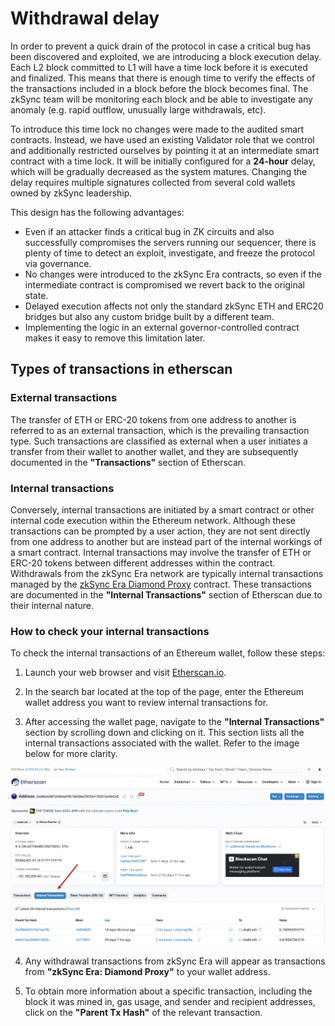 # Withdrawal delay

In order to prevent a quick drain of the protocol in case a critical bug has been discovered and exploited, we are introducing a block execution delay. Each L2 block committed to L1 will have a time lock before it is executed and finalized. This means that there is enough time to verify the effects of the transactions included in a block before the block becomes final. The zkSync team will be monitoring each block and be able to investigate any anomaly (e.g. rapid outflow, unusually large withdrawals, etc).

To introduce this time lock no changes were made to the audited smart contracts. Instead, we have used an existing Validator role that we control and additionally restricted ourselves by pointing it at an intermediate smart contract with a time lock. It will be initially configured for a **24-hour** delay, which will be gradually decreased as the system matures. Changing the delay requires multiple signatures collected from several cold wallets owned by zkSync leadership.

This design has the following advantages:

- Even if an attacker finds a critical bug in ZK circuits and also successfully compromises the servers running our sequencer, there is plenty of time to detect an exploit, investigate, and freeze the protocol via governance.
- No changes were introduced to the zkSync Era contracts, so even if the intermediate contract is compromised we revert back to the original state.
- Delayed execution affects not only the standard zkSync ETH and ERC20 bridges but also any custom bridge built by a different team.
- Implementing the logic in an external governor-controlled contract makes it easy to remove this limitation later.

## Types of transactions in etherscan

### External transactions

The transfer of ETH or ERC-20 tokens from one address to another is referred to as an external transaction, which is the prevailing transaction type. Such transactions are classified as external when a user initiates a transfer from their wallet to another wallet, and they are subsequently documented in the **"Transactions"** section of Etherscan.

### Internal transactions

Conversely, internal transactions are initiated by a smart contract or other internal code execution within the Ethereum network. Although these transactions can be prompted by a user action, they are not sent directly from one address to another but are instead part of the internal workings of a smart contract. Internal transactions may involve the transfer of ETH or ERC-20 tokens between different addresses within the contract. Withdrawals from the zkSync Era network are typically internal transactions managed by the [zkSync Era Diamond Proxy]((https://etherscan.io/address/0x32400084c286cf3e17e7b677ea9583e60a000324) ) contract. These transactions are documented in the **"Internal Transactions"** section of Etherscan due to their internal nature.

### How to check your internal transactions

To check the internal transactions of an Ethereum wallet, follow these steps:

1. Launch your web browser and visit [Etherscan.io](https://etherscan.io/).

2. In the search bar located at the top of the page, enter the Ethereum wallet address you want to review internal transactions for.

3. After accessing the wallet page, navigate to the **"Internal Transactions"** section by scrolling down and clicking on it. This section lists all the internal transactions associated with the wallet. Refer to the image below for more clarity.

![Etherscan](../../assets/images/etherscan-trx.png "Transaction in etherscan")

4. Any withdrawal transactions from zkSync Era will appear as transactions from **"zkSync Era: Diamond Proxy"** to your wallet address.

5. To obtain more information about a specific transaction, including the block it was mined in, gas usage, and sender and recipient addresses, click on the **"Parent Tx Hash"** of the relevant transaction.